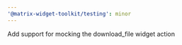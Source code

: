 ```yaml
---
'@matrix-widget-toolkit/testing': minor
---
```


Add support for mocking the download_file widget action

